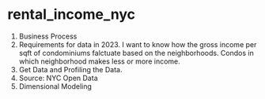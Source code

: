# rental_income_nyc

1) Business Process
2) Requirements for data in 2023. I want to know how the gross income per sqft of condominiums falctuate based on the neighborhoods. Condos in which neighborhood makes less or more income.   
3) Get Data and Profiling the Data. 
4) Source: NYC Open Data
5) Dimensional Modeling